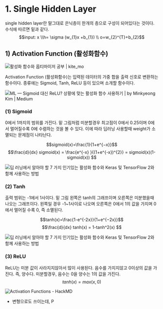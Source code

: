 # 1. Single Hidden Layer


single hidden layer란 말그대로 은닉층이 한개의 층으로 구성이 되어있다는 것이다.  수식에 따르면 밑과 같다.
$$input:    x \\h= \sigma (w_{1}x +b_{1}) \\  o=w_{2}^{T}+b_{2}$$

## 1) Activation Function (활성화함수)
![활성화 함수와 옵티마이저 공부 | kite_mo](https://wikidocs.net/images/page/60683/simple-neural-network.png)

Activation Function (활성화함수)는 입력된 데이터의 가중 합을 출력 신호로 변환하는 함수이다. 종류에는 Sigmoid, Tanh, ReLU 등이 있으며 소개할 함수이다.

![ML — Sigmoid 대신 ReLU? 상황에 맞는 활성화 함수 사용하기 | by Minkyeong Kim | Medium](https://miro.medium.com/max/666/1*nrxtwp6rzqdFhgYh0x-eVw.png)


### (1) Sigmoid
0에서 1까지의 범위를 가진다. 밑 그림처럼 미분할경우 최고점이 0에서 0.25이며 0에서 멀어질수록 0에 수렴하는 것을 볼 수 있다. 이에 따라 딥러닝 사용할때 weight가 소멸되는 문제점이 나타난다.

$$sigmoid(x)=\frac{1}{1+e^{−x}}$$
$$\frac{d}{dx} sigmoid(x) = \frac{e^{-x} }{(1+e^{-x})^{2}} = sigmoid(x)(1-sigmoid(x)) $$


![딥 러닝에서 알아야 할 7 가지 인기있는 활성화 함수와 Keras 및 TensorFlow 2와 함께 사용하는 방법](https://ichi.pro/assets/images/max/724/1*mOyWsQ0HuPYLZ0B8c4rH-A.png)

### (2) Tanh
출력 범위는 -1에서 1사이다.  밑 그림 왼쪽은  tanh의 그래프이며 오른쪽은 미분했을때 나오는 그래프이다. 왼쪽일 경우 -1~1사이로 나오며 오른쪽은 0에서 1의 값을 가지며 0에서 멀어질 수록 0, 즉 소멸된다.

$$tanh(x)=\frac{1-e^{-2x}}{1+e^{−2x}}$$
$$\frac{d}{dx} tanh(x) = 1-tanh^2(x) $$

![딥 러닝에서 알아야 할 7 가지 인기있는 활성화 함수와 Keras 및 TensorFlow 2와 함께 사용하는 방법](https://ichi.pro/assets/images/max/724/1*jW-JYhK4I-CbahDaapWzXg.png)

### (3) ReLU
ReLU는 미분 값이 사라지지않아서 많이 사용된다. 음수를 가지지않고 0이상의 값을 가진다. 즉, 양수다. 미분할경우, 음수는 0을 양수는 1의 값을 가진다.
$$tanh(x)=max(x,0) $$

![Activation Functions - HackMD](https://i.imgur.com/Rdsu9wG.png)

+ 변형으로도 쓰이는데,
	P
<!--stackedit_data:
eyJoaXN0b3J5IjpbMTYzNjU4MzM4LC0xODk0MzUzNDUzLDc0OD
c2MzgzXX0=
-->